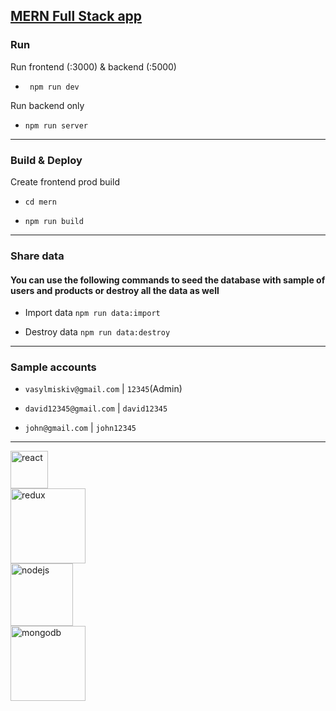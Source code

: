 ## [MERN Full Stack app](https://stackstore.onrender.com/)

### Run
Run frontend (:3000) & backend (:5000)
- ` npm run dev`

Run backend only
- `npm run server`

- - - -
### Build & Deploy
Create frontend prod build
* `cd mern`

* `npm run build`

- - - -
### Share data

#### You can use the following commands to seed the database with sample of users and products or destroy all the data as well
- Import data `npm run data:import`

- Destroy data `npm run data:destroy`

- - - -
### Sample accounts

- `vasylmiskiv@gmail.com` | `12345`(Admin)

- `david12345@gmail.com` | `david12345`

- `john@gmail.com` | `john12345`

- - - -
<img src="https://upload.wikimedia.org/wikipedia/commons/a/a7/React-icon.svg" alt="react" width = 60px>
<br/>
<img src="https://upload.wikimedia.org/wikipedia/commons/3/30/Redux_Logo.png" alt="redux" width = 120px>
<br/>
<img src="https://cdn.freebiesupply.com/logos/large/2x/nodejs-1-logo-svg-vector.svg"  alt="nodejs" width = 100px >
<br/>
<img src="https://upload.wikimedia.org/wikipedia/commons/9/93/MongoDB_Logo.svg" alt="mongodb" width = 120px>
